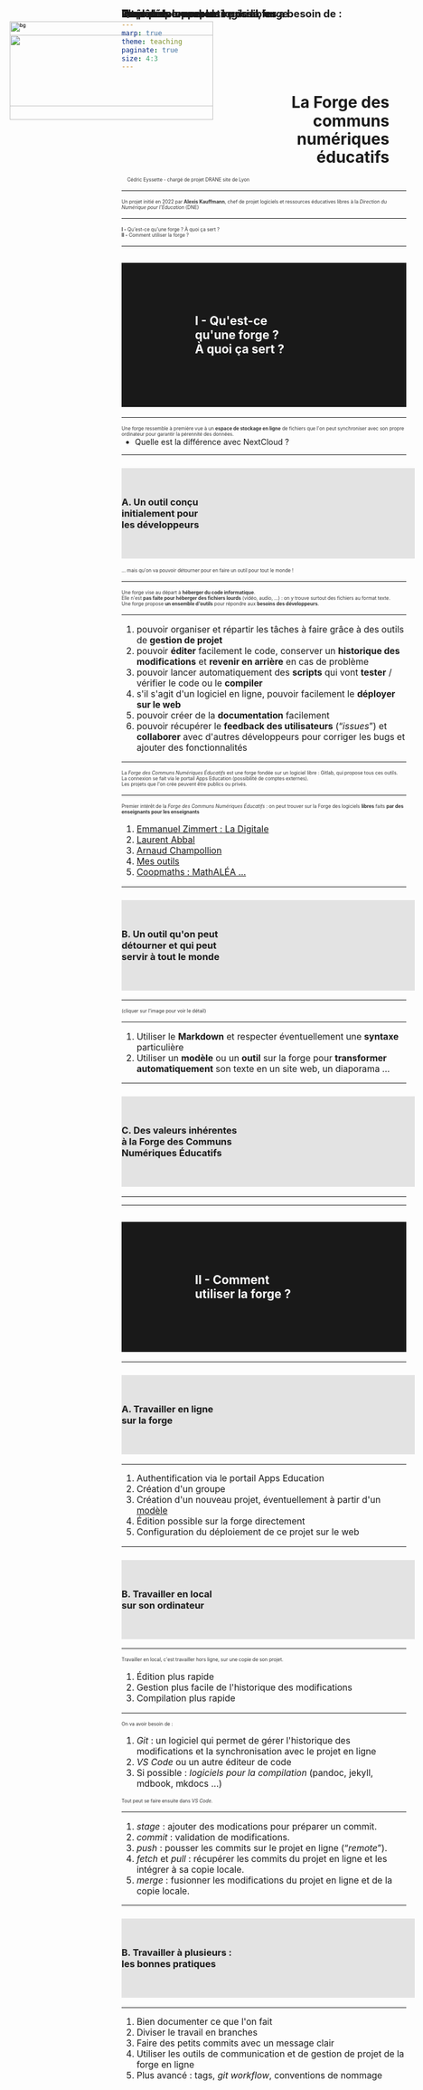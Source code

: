 ```yaml
---
marp: true
theme: teaching
paginate: true
size: 4:3
---
```


<!-- _class: titre-->
<style scoped>
img {position:absolute; top:40px; left:30px;z-index:-1; height:450px; width:360px; background:transparent!important}
h1 {margin-left:270px; padding-right:30px!important; line-height:1.15; text-align:right;}
</style>


# La Forge des <br>communs <br>numériques<br> éducatifs<!-- fit -->

![](https://forge.apps.education.fr/docs/communication/visuels/-/raw/main/brigit-et-komit/Brigit_et_Komit_transparent.png?ref_type=heads&inline=false)

Cédric Eyssette - chargé de projet
DRANE site de Lyon



---
<!-- _class: i1t1 horizontal  -->
<style scoped>
p {font-size:1.3em; text-align:left!important;}
p:nth-of-type(1){width:400px; margin-left:20px!important; padding:0}
p:nth-of-type(2){margin-left:10px!important; width:410px}
</style>

![](https://upload.wikimedia.org/wikipedia/commons/thumb/2/26/Alexis_Kauffmann_-_Taipei_European_School_-_2017.jpg/800px-Alexis_Kauffmann_-_Taipei_European_School_-_2017.jpg)

Un projet initié en 2022 par **Alexis Kauffmann**, chef de projet logiciels et ressources éducatives libres à la _Direction du Numérique pour l'Éducation_ (DNE)


---
<!-- _class:  -->
<style scoped>
section {font-size:3.7em}
p {margin-top:0.4em; margin-left:50px}
h4 {margin-bottom:0.5em; text-align:center;margin-left:0; font-size:1.5em; margin-top:-30px!important}
</style>
#### Plan

**I -** Qu'est-ce qu'une forge ?
À quoi ça sert ?

**II -** Comment utiliser la forge ?

---
<!-- _class: -->
<style scoped>
h2 {background:rgba(0,0,0,0.9); color:white; padding:60px 130px;}
</style>
## I - Qu'est-ce <br>qu'une forge ?<br> À quoi ça sert ? <!-- fit -->

![bg](https://forge.apps.education.fr/docs/communication/visuels/-/raw/main/brigit-et-komit/Brigit_et_Komit_avec_fond_forge_sans_logo.png?ref_type=heads)



---
<!-- _class:  -->
Une forge ressemble à première vue à un **espace de  stockage en ligne** de fichiers que l'on peut synchroniser avec son propre ordinateur pour garantir la pérennité des données.

* Quelle est la différence avec NextCloud ?

---
<!-- _class: pp -->
<style scoped>
section {display:flex; flex-direction:column; align-items:center;}
p {margin:0;}
img {height:150px; background:transparent!important; float:left; margin-right:30px; margin-left:0px}
h3 {width:95%; background:rgba(0,0,0,0.1); padding-top:50px;  padding-bottom:50px; padding-right:40px}
</style>


### ![](https://forge.apps.education.fr/docs/communication/visuels/-/raw/main/avatars/avatar_Komit_face_cercle.png?ref_type=heads) A. Un outil conçu <br>initialement pour<br>les développeurs<!-- fit -->

<span data-marpit-fragment="1">… mais qu'on va pouvoir détourner pour en faire un outil pour tout le monde !</span>

---
<!-- _class:  -->
Une forge vise au départ à **héberger du code informatique**.

<span data-marpit-fragment="1">Elle n'est **pas faite pour héberger des fichiers lourds** (vidéo, audio, …)</span><span data-marpit-fragment="2"> : on y trouve surtout des fichiers au format texte.</span>

<span data-marpit-fragment="3">Une forge propose **un ensemble d'outils** pour répondre aux **besoins des développeurs**.</span>

<!-- Pas faite pour héberger des fichiers lourds :
exceptions possibles
Git LFS -->

---
<!-- _class: fmmm -->
<style scoped>
h4 {margin-bottom:0!important}
ul {margin-top:0;}
</style>

#### Pour développer un logiciel, on a besoin de :
1) pouvoir organiser et répartir les tâches à faire grâce à des outils de **gestion de projet**
2) pouvoir **éditer** facilement le code, conserver un **historique des modifications** et **revenir en arrière** en cas de problème
3) pouvoir lancer automatiquement des **scripts** qui vont **tester** / vérifier le code ou le **compiler**
4) s'il s'agit d'un logiciel en ligne, pouvoir facilement le **déployer sur le web**
5) pouvoir créer de la **documentation** facilement
6) pouvoir récupérer le **feedback des utilisateurs** (“_issues_”) et **collaborer** avec d'autres développeurs pour corriger les bugs et ajouter des fonctionnalités

<!-- évoquer : méthode agile / DevOps -->

---
La _Forge des Communs Numériques Éducatifs_ est une forge fondée sur un logiciel libre : Gitlab, qui propose tous ces outils.

<span data-marpit-fragment="1">La connexion se fait via le portail Apps Education</span><span data-marpit-fragment="2"> (possibilité de comptes externes).</span>

<span data-marpit-fragment="3">Les projets que l'on crée peuvent être publics ou privés.</span>

---
<!-- _class: fppp -->
Premier intérêt de la _Forge des Communs Numériques Éducatifs_ : on peut trouver sur la Forge des logiciels **libres**<span data-marpit-fragment="1"> faits **par des enseignants pour les enseignants**</span>

#### <span data-marpit-fragment="2">Quelques exemples :</span>
1) [Emmanuel Zimmert : La Digitale](https://forge.aeif.fr/users/ladigitale/projects)
2) [Laurent Abbal](https://laurentabbal.forge.apps.education.fr/)
3) [Arnaud Champollion](https://achampollion.forge.aeif.fr/)
4) [Mes outils](https://eyssette.forge.aeif.fr/)
5) [Coopmaths : MathALÉA …](https://forge.aeif.fr/coopmaths/mathalea)

---
<!-- _class: pp -->
<style scoped>
section {display:flex; flex-direction:column; align-items:center;}
p {margin:0; }
img {height:150px; background:transparent!important; float:left; margin-right:30px; margin-left:0px}
h3 {width:95%; background:rgba(0,0,0,0.1); padding-top:50px;  padding-bottom:50px; padding-right:60px}
</style>


### ![](https://forge.apps.education.fr/docs/communication/visuels/-/raw/main/avatars/avatar_Komit_face_cercle.png?ref_type=heads) B. Un outil qu'on peut <br>détourner et qui peut <br>servir à tout le monde<!-- fit -->


---
<!-- _class:  -->
<style scoped>
h4 {position:absolute; top:70px; font-size:1.2em}
img {margin-top:3em}
p {font-size:0.6em; text-align:center; color:#333; margin-top:1em}
</style>


#### Trois détournements possibles

[![](https://raw.githubusercontent.com/eyssette/mindmap/main/detournements-possibles-de-la-forge-aper%C3%A7u.svg)](https://mymarkmap.netlify.app/#https://raw.githubusercontent.com/eyssette/mindmap/main/detournements-possibles-de-la-forge.md)

(cliquer sur l'image pour voir le détail)


---
<!-- _class:  -->
<style scoped>
h4 {margin-bottom:0; font-size:1.3em}
ol {text-align:left; font-size:1.12em}
</style>
#### Le principe

1) Utiliser le **Markdown** et respecter éventuellement une **syntaxe** particulière
3) Utiliser un **modèle** ou un **outil** sur la forge pour **transformer automatiquement** son texte en un site web, un diaporama …

<!-- Une entrée possible pour aller vers la forge : CodiMD -->
<!-- Single Source Publishing -->



---
<!-- _class: pp -->
<style scoped>
section {display:flex; flex-direction:column; align-items:center;}
p {margin:0; }
img {height:150px; background:transparent!important; float:left; margin-right:30px; margin-left:0px}
h3 {width:95%; background:rgba(0,0,0,0.1); padding-top:50px;  padding-bottom:50px; padding-right:60px}
</style>


### ![](https://forge.apps.education.fr/docs/communication/visuels/-/raw/main/avatars/avatar_Komit_face_cercle.png?ref_type=heads) C. Des valeurs inhérentes<br>à la Forge des Communs<br>Numériques Éducatifs<!-- fit -->


---
<!-- _class: i1t0 pp -->
<style scoped>
p:nth-of-type(2) img {position:absolute!important; top:220px; left:50px; width:300px; height:200px}
</style>

![](https://svgshare.com/i/12nH.svg)

![](https://svgur.com/i/12mZ.svg)


---
<!-- _class:  -->
<style scoped>
h2 {background:rgba(0,0,0,0.9); color:white; padding:90px 130px;}
</style>
## II - Comment <br>utiliser la forge ? <!-- fit -->

![bg](https://forge.apps.education.fr/docs/communication/visuels/-/raw/main/brigit-et-komit/Brigit_et_Komit_avec_fond_forge_sans_logo.png?ref_type=heads)



---
<!-- _class: pp -->
<style scoped>
section {display:flex; flex-direction:column; align-items:center;}
p {margin:0; }
img {height:150px; background:transparent!important; float:left; margin-right:30px; margin-left:0px}
h3 {width:95%; background:rgba(0,0,0,0.1); padding-top:50px;  padding-bottom:50px; padding-right:60px}
</style>


### ![](https://forge.apps.education.fr/docs/communication/visuels/-/raw/main/avatars/avatar_Komit_face_cercle.png?ref_type=heads) A. Travailler en ligne<br>sur la forge <!-- fit -->


---
<!-- _class:  -->

1) Authentification via le portail Apps Education
2) Création d'un groupe
3) Création d'un nouveau projet, éventuellement à partir d'un [modèle](https://forge.apps.education.fr/modeles-projets)
4) Édition possible sur la forge directement
5) Configuration du déploiement de ce projet sur le web

<!-- cloner / forker -->

<!-- pipeline, runner, job, gitlab-ci.yaml cd/ci-->

---
<!-- _class: pp -->
<style scoped>
section {display:flex; flex-direction:column; align-items:center;}
p {margin:0; }
img {height:150px; background:transparent!important; float:left; margin-right:30px; margin-left:0px}
h3 {width:95%; background:rgba(0,0,0,0.1); padding-top:50px;  padding-bottom:50px; padding-right:40px}
</style>


### ![](https://forge.apps.education.fr/docs/communication/visuels/-/raw/main/avatars/avatar_Komit_face_cercle.png?ref_type=heads) B. Travailler en local <br>sur son ordinateur <!-- fit -->


---
<!-- _class:  -->

Travailler en local, c'est travailler hors ligne, sur une copie de son projet.

#### <span data-marpit-fragment="1">Intérêt :</span>
1) Édition plus rapide
2) Gestion plus facile de l'historique des modifications
2) Compilation plus rapide


---
<!-- _class:  -->
<style scoped>
section{font-size:2.75em}
ol {text-align:left}
</style>

On va avoir besoin de :
1) _Git_ : un logiciel qui permet de gérer l'historique des modifications et la synchronisation avec le projet en ligne
2) _VS Code_ ou un autre éditeur de code
3) Si possible : _logiciels pour la compilation_ <span data-marpit-fragment="1">(pandoc, jekyll, mdbook, mkdocs …)</span>

<span data-marpit-fragment="2">Tout peut se faire ensuite dans _VS Code_.</span>

---
<!-- _class: fppp -->
<style scoped>
h4 {margin-bottom:0}
</style>
#### Un peu de vocabulaire de la forge

1) _stage_ : ajouter des modications pour préparer un commit.
2) _commit_ : validation de modifications.
3) _push_ : pousser les commits sur le projet en ligne (“_remote_”).
4) _fetch_ et _pull_ : récupérer les commits du projet en ligne et les intégrer à sa copie locale.
5) _merge_ : fusionner les modifications du projet en ligne et de la copie locale.

---
<!-- _class: pp -->
<style scoped>
section {display:flex; flex-direction:column; align-items:center;}
p {margin:0; }
img {height:150px; background:transparent!important; float:left; margin-right:30px; margin-left:0px}
h3 {width:95%; background:rgba(0,0,0,0.1); padding-top:50px;  padding-bottom:50px; padding-right:40px}
</style>


### ![](https://forge.apps.education.fr/docs/communication/visuels/-/raw/main/avatars/avatar_Komit_face_cercle.png?ref_type=heads) B. Travailler à plusieurs :<br> les bonnes pratiques <!-- fit -->


---
<!-- _class:  -->
1) Bien documenter ce que l'on fait
2) Diviser le travail en branches
3) Faire des petits commits avec un message clair
4) Utiliser les outils de communication et de gestion de projet de la forge en ligne
5) Plus avancé : tags, _git workflow_, conventions de nommage
